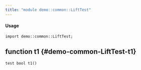 ```yaml
---
title: "module demo::common::LiftTest"
---
```


#### Usage

`import demo::common::LiftTest;`


## function t1 {#demo-common-LiftTest-t1}

```rascal
test bool t1()

```

